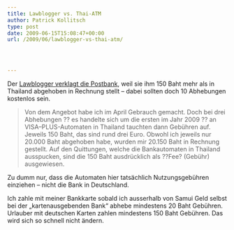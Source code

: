 ```yaml
---
title: Lawblogger vs. Thai-ATM
author: Patrick Kollitsch
type: post
date: 2009-06-15T15:08:47+00:00
url: /2009/06/lawblogger-vs-thai-atm/




---
```

Der [Lawblogger verklagt die Postbank][1], weil sie ihm 150 Baht mehr als in Thailand abgehoben in Rechnung stellt &#8211; dabei sollten doch 10 Abhebungen kostenlos sein.

> Von dem Angebot habe ich im April Gebrauch gemacht. Doch bei drei Abhebungen ?? es handelte sich um die ersten im Jahr 2009 ?? an <span class="caps">VISA</span>&#8211;<span class="caps">PLUS</span>-Automaten in Thailand tauchten dann Gebühren auf. Jeweils 150 Baht, das sind rund drei Euro. Obwohl ich jeweils nur 20.000 Baht abgehoben habe, wurden mir 20.150 Baht in Rechnung gestellt. Auf den Quittungen, welche die Bankautomaten in Thailand ausspucken, sind die 150 Baht ausdrücklich als ??Fee? (Gebühr) ausgewiesen.

Zu dumm nur, dass die Automaten hier tats&auml;chlich Nutzungsgeb&uuml;hren einziehen &#8211; nicht die Bank in Deutschland. 

Ich zahle mit meiner Bankkarte sobald ich ausserhalb von Samui Geld selbst bei der &#8222;kartenausgebenden Bank&#8220; abhebe mindestens 20 Baht Geb&uuml;hren. Urlauber mit deutschen Karten zahlen mindestens 150 Baht Geb&uuml;hren. Das wird sich so schnell nicht &auml;ndern.

 [1]: http://www.lawblog.de/index.php/archives/2009/06/15/hurra-ich-darf-auch-mal-klagen/